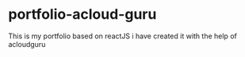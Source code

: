 # portfolio-acloud-guru
This is my portfolio based on reactJS   i have created it with the help of acloudguru
